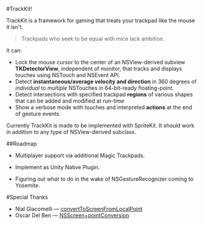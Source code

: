 #TrackKit!

TrackKit is a framework for gaming that treats your trackpad like the mouse it isn't.

> Trackpads who seek to be equal with mice lack ambition.

It can: 

* Lock the mouse cursor to the center of an NSView-derived subview **TKDetectorView**, independent of monitor, that tracks and displays touches using NSTouch and NSEvent API.
* Detect **instantaneous/average velocity and direction** in 360 degrees of *individual* to *multiple* NSTouches in 64-bit-ready floating-point.
* Detect intersections with specified trackpad **regions** of various shapes that can be added and modified at run-time
* Show a verbose mode with touches and interpreted **actions** at the end of gesture events.

Currently TrackKit is made to be implemented with SpriteKit. It should work in addition to any type of NSView-derived subclass.

##Roadmap

* Multiplayer support via additional Magic Trackpads.

* Implement as Unity Native Plugin. 

* Figuring out what to do in the wake of NSGestureRecognizer coming to Yosemite.

#Special Thanks
* Nial Giacomelli — [convertToScreenFromLocalPoint](http://nial.me/2012/01/calculating-screen-coordinates-from-view-relative-coordinates-in-cocoa/)
* Oscar Del Ben — [NSScreen+pointConversion](https://github.com/oscardelben/NSScreen-PointConversion)


